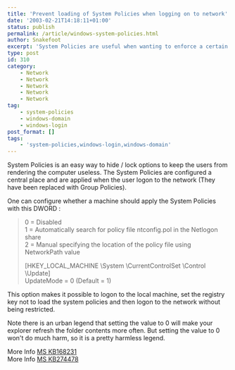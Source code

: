 ```yaml
---
title: 'Prevent loading of System Policies when logging on to network'
date: '2003-02-21T14:18:11+01:00'
status: publish
permalink: /article/windows-system-policies.html
author: Snakefoot
excerpt: 'System Policies are useful when wanting to enforce a certain configuration or restriction on all computer and users in the domain.'
type: post
id: 310
category:
    - Network
    - Network
    - Network
    - Network
    - Network
tag:
    - system-policies
    - windows-domain
    - windows-login
post_format: []
tags:
    - 'system-policies,windows-login,windows-domain'
---
```

System Policies is an easy way to hide / lock options to keep the users from rendering the computer useless. The System Policies are configured a central place and are applied when the user logon to the network (They have been replaced with Group Policies).  
  
 One can configure whether a machine should apply the System Policies with this DWORD :

> 0 = Disabled  
>  1 = Automatically search for policy file ntconfig.pol in the Netlogon share  
>  2 = Manual specifying the location of the policy file using NetworkPath value  
>   
>  \[HKEY\_LOCAL\_MACHINE \\System \\CurrentControlSet \\Control \\Update\]  
>  UpdateMode = 0 (Default = 1)

 This option makes it possible to logon to the local machine, set the registry key not to load the system policies and then logon to the network without being restricted.  
  
 Note there is an urban legend that setting the value to 0 will make your explorer refresh the folder contents more often. But setting the value to 0 won't do much harm, so it is a pretty harmless legend.  
  
 More Info [MS KB168231](http://support.microsoft.com/kb/168231 "System Policies Are Not Applied in Windows NT [Q168231]")  
 More Info [MS KB274478](http://support.microsoft.com/kb/274478 "Group Policies for Windows 2000 Professional Clients in Windows NT 4.0 Domain or Workgroups [Q274478]")  